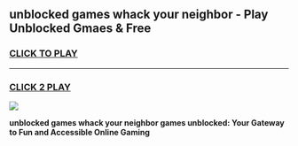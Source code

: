 
## unblocked games whack your neighbor - Play Unblocked Gmaes & Free
<h3>
<a href="https://premium.freeplayer.one?title=unblocked_games_whack_your_neighbor&ref=19F">CLICK TO PLAY</a></h3>
<hr>

<h3>
<a href="https://premium.freeplayer.one?title=unblocked_games_whack_your_neighbor&ref=19F">CLICK 2 PLAY</a>
  
</h3>

<a href="https://premium.freeplayer.one?title=unblocked_games_whack_your_neighbor&ref=19F/"><img src="https://clearcache.store/games.png"></a>


**unblocked games whack your neighbor games unblocked: Your Gateway to Fun and Accessible Online Gaming**
